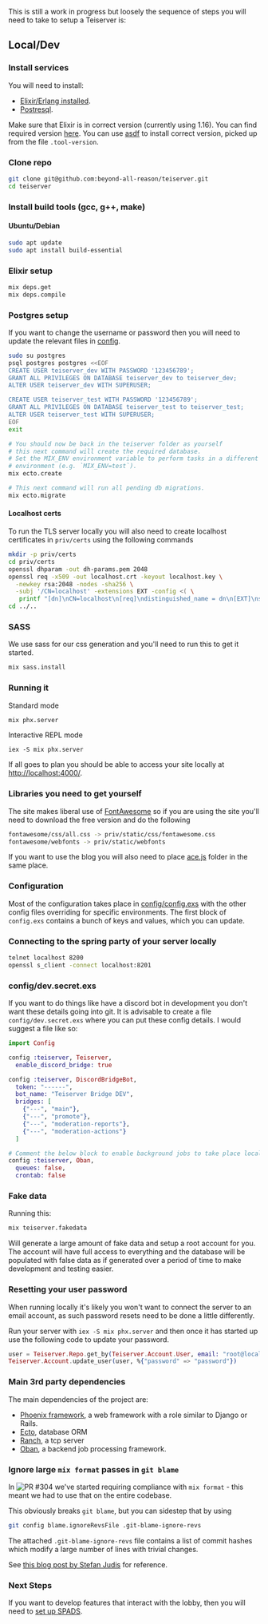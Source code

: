 This is still a work in progress but loosely the sequence of steps you will need to take to setup a Teiserver is:

## Local/Dev
### Install services
You will need to install:
- [Elixir/Erlang installed](https://elixir-lang.org/install.html).
- [Postresql](https://www.postgresql.org/download).

Make sure that Elixir is in correct version (currently using 1.16). You can find required version [here](https://github.com/beyond-all-reason/teiserver/blob/master/mix.exs#L8).
You can use [asdf](https://github.com/asdf-vm/asdf) to install correct version, picked up from the file `.tool-version`.

### Clone repo
```bash
git clone git@github.com:beyond-all-reason/teiserver.git
cd teiserver
```

### Install build tools (gcc, g++, make)
#### Ubuntu/Debian
```bash
sudo apt update
sudo apt install build-essential
```

### Elixir setup
```bash
mix deps.get
mix deps.compile
```

### Postgres setup
If you want to change the username or password then you will need to update the relevant files in [config](/config).
```bash
sudo su postgres
psql postgres postgres <<EOF
CREATE USER teiserver_dev WITH PASSWORD '123456789';
GRANT ALL PRIVILEGES ON DATABASE teiserver_dev to teiserver_dev;
ALTER USER teiserver_dev WITH SUPERUSER;

CREATE USER teiserver_test WITH PASSWORD '123456789';
GRANT ALL PRIVILEGES ON DATABASE teiserver_test to teiserver_test;
ALTER USER teiserver_test WITH SUPERUSER;
EOF
exit

# You should now be back in the teiserver folder as yourself
# this next command will create the required database.
# Set the MIX_ENV environment variable to perform tasks in a different mix
# environment (e.g. `MIX_ENV=test`).
mix ecto.create

# This next command will run all pending db migrations.
mix ecto.migrate
```

#### Localhost certs
To run the TLS server locally you will also need to create localhost certificates in `priv/certs` using the following commands

```bash
mkdir -p priv/certs
cd priv/certs
openssl dhparam -out dh-params.pem 2048
openssl req -x509 -out localhost.crt -keyout localhost.key \
  -newkey rsa:2048 -nodes -sha256 \
  -subj '/CN=localhost' -extensions EXT -config <( \
   printf "[dn]\nCN=localhost\n[req]\ndistinguished_name = dn\n[EXT]\nsubjectAltName=DNS:localhost\nkeyUsage=digitalSignature\nextendedKeyUsage=serverAuth")
cd ../..
```

### SASS
We use sass for our css generation and you'll need to run this to get it started.
```bash
mix sass.install
```

### Running it
Standard mode
```bash
mix phx.server
```

Interactive REPL mode
```
iex -S mix phx.server
```
If all goes to plan you should be able to access your site locally at [http://localhost:4000/](http://localhost:4000/).

### Libraries you need to get yourself
The site makes liberal use of [FontAwesome](https://fontawesome.com/) so if you are using the site you'll need to download the free version and do the following
```bash
fontawesome/css/all.css -> priv/static/css/fontawesome.css
fontawesome/webfonts -> priv/static/webfonts
```

If you want to use the blog you will also need to place [ace.js](https://ace.c9.io/) folder in the same place.

### Configuration
Most of the configuration takes place in [config/config.exs](config/config.exs) with the other config files overriding for specific environments. The first block of `config.exs` contains a bunch of keys and values, which you can update.

### Connecting to the spring party of your server locally
```bash
telnet localhost 8200
openssl s_client -connect localhost:8201
```

### config/dev.secret.exs
If you want to do things like have a discord bot in development you don't want these details going into git. It is advisable to create a file `config/dev.secret.exs` where you can put these config details. I would suggest a file like so:
```elixir
import Config

config :teiserver, Teiserver,
  enable_discord_bridge: true

config :teiserver, DiscordBridgeBot,
  token: "------",
  bot_name: "Teiserver Bridge DEV",
  bridges: [
    {"---", "main"},
    {"---", "promote"},
    {"---", "moderation-reports"},
    {"---", "moderation-actions"}
  ]

# Comment the below block to enable background jobs to take place locally
config :teiserver, Oban,
  queues: false,
  crontab: false

```

### Fake data
Running this:
```bash
mix teiserver.fakedata
```

Will generate a large amount of fake data and setup a root account for you. The account will have full access to everything and the database will be populated with false data as if generated over a period of time to make development and testing easier.

### Resetting your user password
When running locally it's likely you won't want to connect the server to an email account, as such password resets need to be done a little differently.

Run your server with `iex -S mix phx.server` and then once it has started up use the following code to update your password.

```elixir
user = Teiserver.Repo.get_by(Teiserver.Account.User, email: "root@localhost")
Teiserver.Account.update_user(user, %{"password" => "password"})
```

### Main 3rd party dependencies
The main dependencies of the project are:
- [Phoenix framework](https://www.phoenixframework.org/), a web framework with a role similar to Django or Rails.
- [Ecto](https://github.com/elixir-ecto/ecto), database ORM
- [Ranch](https://github.com/ninenines/ranch), a tcp server
- [Oban](https://github.com/sorentwo/oban), a backend job processing framework.

### Ignore large `mix format` passes in `git blame`
In ![PR #304](https://github.com/beyond-all-reason/teiserver/pull/304) we've started requiring compliance with `mix format` - this meant we had to use that on the entire codebase.

This obviously breaks `git blame`, but you can sidestep that by using
```bash
git config blame.ignoreRevsFile .git-blame-ignore-revs
```

The attached `.git-blame-ignore-revs` file contains a list of commit hashes which modify a large number of lines with trivial changes.

See [this blog post by Stefan Judis](https://www.stefanjudis.com/today-i-learned/how-to-exclude-commits-from-git-blame/) for reference.

### Next Steps
If you want to develop features that interact with the lobby, then you will need to [set up SPADS](/documents/guides/spads_install.md).
